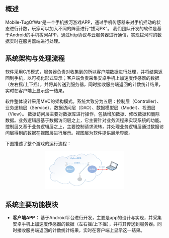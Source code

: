 ## 概述  
Mobile-TugOfWar是一个手机拔河游戏APP，通过手机传感器来对手机摇动的状态进行计数，玩家可以加入不同的阵营进行“拔河PK”。
我们团队开发的软件是基于Android的手机拔河APP，通过http协议与云服务器进行通信，实现拔河时的数据实时在服务器端进行处理。  

## 系统架构与处理流程  
软件采用C/S模式，服务器负责对收集到的所以客户端数据进行处理，并将结果返回到手机，以可视化形式显示；客户端负责采集安卓手机上加速度传感器的数据（左右摇/上下摇），并将其传送到服务器，同时接收服务端返回的计数统计结果，实时在客户端上显示这一结果。  

软件整体设计采用MVC的架构模式。系统大致分为五层：控制层（Controller）、业务逻辑层（Service）、数据访问层（DAO）、数据模型层（Model）、视图层（View）。
数据访问层主要对数据库进行操作，包括增加数据、修改数据和删除数据。业务逻辑层基于数据访问层之上，它主要针对业务流程来实现系统的功能。控制层又基于业务逻辑层之上，主要控制请求流转，并处理业务逻辑层通过数据访问层得到的数据在视图层进行展示。视图层为软件提供展示界面。  

下图描述了整个游戏的运行流程：  
<div align=center><img src="https://github.com/efishliu/Intelligent-lamp/blob/master/image/framework.png" width = 50% height = 50% /></div>  

## 系统主要功能模块
* **客户端APP：**  基于Android平台进行开发，主要是app的设计与实现，并采集安卓手机上加速度传感器的数据（左右摇/上下摇），并将其传送到服务器。同时接收服务端返回的计数统计结果，实时在客户端上显示这一结果。  

